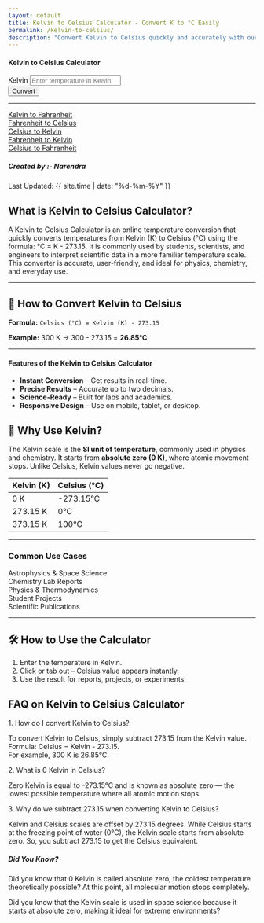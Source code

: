 ```yaml
---
layout: default
title: Kelvin to Celsius Calculator - Convert K to °C Easily
permalink: /kelvin-to-celsius/
description: "Convert Kelvin to Celsius quickly and accurately with our easy-to-use calculator! Perfect for science, weather, and school projects. Get results instantly!"
---
```

<div class="container mt-5">
  <div class="row justify-content-center">
    <div class="col-md-6">
      <div class="card shadow-sm">
        <div class="card-header bg-primary text-white text-center">
          <h4>Kelvin to Celsius Calculator</h4>
        </div>
        <div class="card-body">
          <form id="converter-form">
            <div class="mb-3">
              <label for="kelvinInput" class="form-label">Kelvin</label>
              <input type="number" class="form-control" id="kelvinInput" placeholder="Enter temperature in Kelvin">
            </div>
            <div class="mb-3 text-center">
              <button type="button" class="btn btn-primary" onclick="convertToCelsius()">Convert</button>
            </div>
            <div class="alert alert-info d-none font-monospace fs-3" id="result"></div>
          </form>
        </div>
      </div>
    </div>
  </div>
</div>

<hr>

<div class="row justify-content-center">
  <div class="col-auto">
    <a class="btn btn-light shadow-sm" href="/kelvin-to-fahrenheit">Kelvin to Fahrenheit</a>
  </div>
  <div class="col-auto">
    <a class="btn btn-light shadow-sm" href="/fahrenheit-to-celsius">Fahrenheit to Celsius</a>
  </div>
  <div class="col-auto">
    <a class="btn btn-light shadow-sm" href="/celsius-to-kelvin">Celsius to Kelvin</a>
  </div>
 
  <div class="col-auto">
    <a class="btn btn-light shadow-sm" href="/fahrenheit-to-kelvin">Fahrenheit to Kelvin</a>
  </div>
  <div class="col-auto">
    <a class="btn btn-light shadow-sm" href="/celsius-to-fahrenheit">Celsius to Fahrenheit</a>
  </div>
</div>

 <!-- Article Content -->
<div class="article-container">
      <div class="d-flex flex-wrap justify-content-between align-items-center mb-4 pb-3 border-bottom">
        <div class="d-flex align-items-center">
          <div class="bg-light p-2 rounded-circle d-flex align-items-center justify-content-center me-3"> <i
              class="fas fa-user text-primary"></i>
          </div>
          <div>
            <h5 class="mb-0">Created by :- Narendra</h5>
          </div>
        </div>
        <div class="text-muted"><i class="fas fa-calendar me-1"></i>Last Updated: {{ site.time | date: "%d-%m-%Y" }} </div>
      </div>
      <!-- What is Section1 -->
      <section class="mb-5">
        <h2>What is Kelvin to Celsius Calculator?</h2>
        <p>A Kelvin to Celsius Calculator is an online temperature conversion that quickly converts temperatures from Kelvin (K) to Celsius (°C) using the formula: °C = K - 273.15. It is commonly used by students, scientists, and engineers to interpret scientific data in a more familiar temperature scale. This converter is accurate, user-friendly, and ideal for physics, chemistry, and everyday use. </p>

        
  <hr class="my-5">

  <h2>🔁 How to Convert Kelvin to Celsius</h2>
  <p><strong>Formula:</strong> <code>Celsius (°C) = Kelvin (K) - 273.15</code></p>
  <p><strong>Example:</strong> 300 K → 300 - 273.15 = <strong>26.85°C</strong></p>

  <hr class="my-5">

  <div class="bg-light p-4 rounded mt-4">
   <h4 class="text-primary"><i class="fas fa-star me-2"></i>Features of the Kelvin to Celsius Calculator</h4>
    <ul class="list-group list-group-flush">
     <li class="list-group-item bg-light"><i class="fas fa-check-circle text-success me-2"></i><strong>Instant Conversion</strong> – Get results in real-time.</li>
         <li class="list-group-item bg-light"><i class="fas fa-check-circle text-success me-2"></i><strong>Precise Results</strong> – Accurate up to two decimals.</li>
         <li class="list-group-item bg-light"><i class="fas fa-check-circle text-success me-2"></i><strong>Science-Ready</strong> – Built for labs and academics.</li>
         <li class="list-group-item bg-light"><i class="fas fa-check-circle text-success me-2"></i><strong>Responsive Design</strong> – Use on mobile, tablet, or desktop.</li>
</ul>
     </div>




  <h2>🧠 Why Use Kelvin?</h2>
  <p>The Kelvin scale is the <strong>SI unit of temperature</strong>, commonly used in physics and chemistry. It starts from <strong>absolute zero (0 K)</strong>, where atomic movement stops. Unlike Celsius, Kelvin values never go negative.</p>

  <div class="table-responsive mt-3">
    <table class="table table-bordered">
      <thead class="table-light">
        <tr>
          <th>Kelvin (K)</th>
          <th>Celsius (°C)</th>
        </tr>
      </thead>
      <tbody>
        <tr><td>0 K</td><td>-273.15°C</td></tr>
        <tr><td>273.15 K</td><td>0°C</td></tr>
        <tr><td>373.15 K</td><td>100°C</td></tr>
      </tbody>
    </table>
  </div>

  <hr class="my-5">
<div class="info-card">
                    <h3><i class="fas fa-flask science-icon"></i> Common Use Cases</h3>
                    <div class="row">
                        <div class="col-md-6 mb-3">
                            <div class="d-flex align-items-center">
                                <i class="fas fa-meteor science-icon"></i>
                                <span>Astrophysics & Space Science</span>
                            </div>
                        </div>
                        <div class="col-md-6 mb-3">
                            <div class="d-flex align-items-center">
                                <i class="fas fa-vial science-icon"></i>
                                <span>Chemistry Lab Reports</span>
                            </div>
                        </div>
                        <div class="col-md-6 mb-3">
                            <div class="d-flex align-items-center">
                                <i class="fas fa-atom science-icon"></i>
                                <span>Physics & Thermodynamics</span>
                            </div>
                        </div>
                        <div class="col-md-6 mb-3">
                            <div class="d-flex align-items-center">
                                <i class="fas fa-graduation-cap science-icon"></i>
                                <span>Student Projects</span>
                            </div>
                        </div>
                        <div class="col-md-6 mb-3">
                            <div class="d-flex align-items-center">
                                <i class="fas fa-book science-icon"></i>
                                <span>Scientific Publications</span>
                            </div>
                        </div>
                    </div>
                </div>


  <hr class="my-5">

  <h2>🛠️ How to Use the Calculator</h2>
  <ol>
    <li>Enter the temperature in Kelvin.</li>
    <li>Click or tab out – Celsius value appears instantly.</li>
    <li>Use the result for reports, projects, or experiments.</li>
  </ol>
        <!-- <div class="highlight-box">
          <h5><i class="fas fa-lightbulb text-warning me-2"></i>Example:</h5>
          <p class="mb-0"> Unix Timestamp <code>1617197423</code> → Human-readable Date: <strong>March 31, 2021,   05:57:03 UTC</strong> </p>
        </div> -->
      </section>
<!-- FAQ Section -->
      <section class="mb-5">
        <h2 class="mb-4">FAQ on Kelvin to Celsius Calculator</h2>
        <div class="card mb-3 border-0 bg-light">
          <div class="card-body ">
            <div class="fw-bold text-primary"> 1. How do I convert Kelvin to Celsius? </div>
            <p class="mb-0"> To convert Kelvin to Celsius, simply subtract 273.15 from the Kelvin value. <br> Formula: Celsius = Kelvin - 273.15. <br>For example, 300 K is 26.85°C. </p>
          </div>
        </div>
        <div class="card mb-3 border-0 bg-light">
          <div class="card-body ">
            <div class="fw-bold text-primary"> 2. What is 0 Kelvin in Celsius? </div>
            <p class="mb-0">Zero Kelvin is equal to -273.15°C and is known as absolute zero — the lowest possible temperature where all atomic motion stops.</p>
          </div>
        </div>
        <div class="card mb-3 border-0 bg-light">
          <div class="card-body ">
            <div class="fw-bold text-primary"> 3. Why do we subtract 273.15 when converting Kelvin to Celsius? </div>
            <p class="mb-0">Kelvin and Celsius scales are offset by 273.15 degrees. While Celsius starts at the freezing point of water (0°C), the Kelvin scale starts from absolute zero. So, you subtract 273.15 to get the Celsius equivalent.</p>
          </div>
        </div>
      </section>
      <!-- Did You Know? -->
      <div class="card border-0 bg-light mb-2">
        <div class="card-body">
          <h5 class="d-flex align-items-center"><i class="fas fa-info-circle me-3 text-primary"></i>Did You Know? </h5>
          <p class="mb-0"> Did you know that 0 Kelvin is called absolute zero, the coldest temperature theoretically possible? At this point, all molecular motion stops completely. </p>
          <p class="mb-0"> Did you know that the Kelvin scale is used in space science because it starts at absolute zero, making it ideal for extreme environments?</p>
        </div>
      </div>
    </div>


  <script src="{{ '/assets/js/temp.js' | relative_url }}"></script>